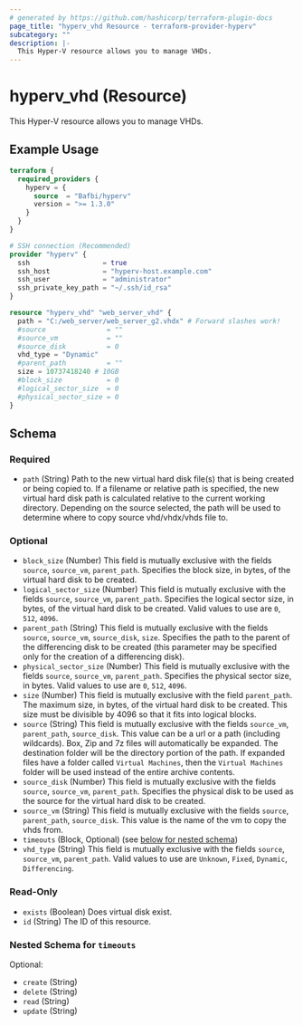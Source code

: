 ```yaml
---
# generated by https://github.com/hashicorp/terraform-plugin-docs
page_title: "hyperv_vhd Resource - terraform-provider-hyperv"
subcategory: ""
description: |-
  This Hyper-V resource allows you to manage VHDs.
---
```


# hyperv_vhd (Resource)

This Hyper-V resource allows you to manage VHDs.

## Example Usage

```terraform
terraform {
  required_providers {
    hyperv = {
      source  = "Bafbi/hyperv"
      version = ">= 1.3.0"
    }
  }
}

# SSH connection (Recommended)
provider "hyperv" {
  ssh                  = true
  ssh_host             = "hyperv-host.example.com"
  ssh_user             = "administrator"
  ssh_private_key_path = "~/.ssh/id_rsa"
}

resource "hyperv_vhd" "web_server_vhd" {
  path = "C:/web_server/web_server_g2.vhdx" # Forward slashes work!
  #source               = ""
  #source_vm            = ""
  #source_disk          = 0
  vhd_type = "Dynamic"
  #parent_path          = ""
  size = 10737418240 # 10GB
  #block_size           = 0
  #logical_sector_size  = 0
  #physical_sector_size = 0
}
```

<!-- schema generated by tfplugindocs -->
## Schema

### Required

- `path` (String) Path to the new virtual hard disk file(s) that is being created or being copied to. If a filename or relative path is specified, the new virtual hard disk path is calculated relative to the current working directory. Depending on the source selected, the path will be used to determine where to copy source vhd/vhdx/vhds file to.

### Optional

- `block_size` (Number) This field is mutually exclusive with the fields `source`, `source_vm`, `parent_path`. Specifies the block size, in bytes, of the virtual hard disk to be created.
- `logical_sector_size` (Number) This field is mutually exclusive with the fields `source`, `source_vm`, `parent_path`. Specifies the logical sector size, in bytes, of the virtual hard disk to be created. Valid values to use are `0`, `512`, `4096`.
- `parent_path` (String) This field is mutually exclusive with the fields `source`, `source_vm`, `source_disk`, `size`. Specifies the path to the parent of the differencing disk to be created (this parameter may be specified only for the creation of a differencing disk).
- `physical_sector_size` (Number) This field is mutually exclusive with the fields	`source`, `source_vm`, `parent_path`. Specifies the physical sector size, in bytes. Valid values to use are `0`, `512`, `4096`.
- `size` (Number) This field is mutually exclusive with the field `parent_path`. The maximum size, in bytes, of the virtual hard disk to be created. This size must be divisible by 4096 so that it fits into logical blocks.
- `source` (String) This field is mutually exclusive with the fields `source_vm`, `parent_path`, `source_disk`. This value can be a url or a path (including wildcards). Box, Zip and 7z files will automatically be expanded. The destination folder will be the directory portion of the path. If expanded files have a folder called `Virtual Machines`, then the `Virtual Machines` folder will be used instead of the entire archive contents.
- `source_disk` (Number) This field is mutually exclusive with the fields `source`, `source_vm`, `parent_path`. Specifies the physical disk to be used as the source for the virtual hard disk to be created.
- `source_vm` (String) This field is mutually exclusive with the fields `source`, `parent_path`, `source_disk`. This value is the name of the vm to copy the vhds from.
- `timeouts` (Block, Optional) (see [below for nested schema](#nestedblock--timeouts))
- `vhd_type` (String) This field is mutually exclusive with the fields `source`, `source_vm`, `parent_path`. Valid values to use are `Unknown`, `Fixed`, `Dynamic`, `Differencing`.

### Read-Only

- `exists` (Boolean) Does virtual disk exist.
- `id` (String) The ID of this resource.

<a id="nestedblock--timeouts"></a>
### Nested Schema for `timeouts`

Optional:

- `create` (String)
- `delete` (String)
- `read` (String)
- `update` (String)
